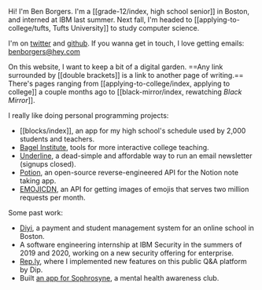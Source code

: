 Hi! I'm Ben Borgers. I'm a [[grade-12/index, high school senior]] in Boston, and interned at IBM last summer. Next fall, I'm headed to [[applying-to-college/tufts, Tufts University]] to study computer science.

I'm on [twitter](https://twitter.com/benborgers) and [github](https://github.com/benborgers). If you wanna get in touch, I love getting emails: benborgers@hey.com

On this website, I want to keep a bit of a digital garden. ==Any link surrounded by [\[double brackets]] is a link to another page of writing.== There's pages ranging from [[applying-to-college/index, applying to college]] a couple months ago to [[black-mirror/index, rewatching _Black Mirror_]].

I really like doing personal programming projects:

- [[blocks/index]], an app for my high school's schedule used by 2,000 students and teachers.
- [Bagel Institute](https://bagel.institute), tools for more interactive college teaching.
- [Underline](https://underline.email), a dead-simple and affordable way to run an email newsletter (signups closed).
- [Potion](https://github.com/benborgers/potion), an open-source reverse-engineered API for the Notion note taking app.
- [EMOJICDN](https://emojicdn.elk.sh), an API for getting images of emojis that serves two million requests per month.

Some past work:

- [Diyi](https://diyiboston.com), a payment and student management system for an online school in Boston.
- A software engineering internship at IBM Security in the summers of 2019 and 2020, working on a new security offering for enterprise.
- [Rep.ly](https://rep.ly), where I implemented new features on this public Q&A platform by Dip.
- Built [an app for Sophrosyne](https://sophrosyne.now.sh), a mental health awareness club.
